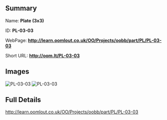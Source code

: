 

## Summary
 
Name: __Plate (3x3)__

ID: __PL-03-03__

WebPage: __http://learn.oomlout.co.uk/OO/Projects/oobb/part/PL/PL-03-03__

Short URL: __http://oom.lt/PL-03-03__


## Images
![PL-03-03](http://oomlout.com/oobb-gen/parts/PL/PL-03-03/PL-03-03_01_420.jpg)
![PL-03-03](http://oomlout.com/oobb-gen/parts/PL/PL-03-03/PL-03-03_420.png)




## Full Details

 http://learn.oomlout.co.uk/OO/Projects/oobb/part/PL/PL-03-03

